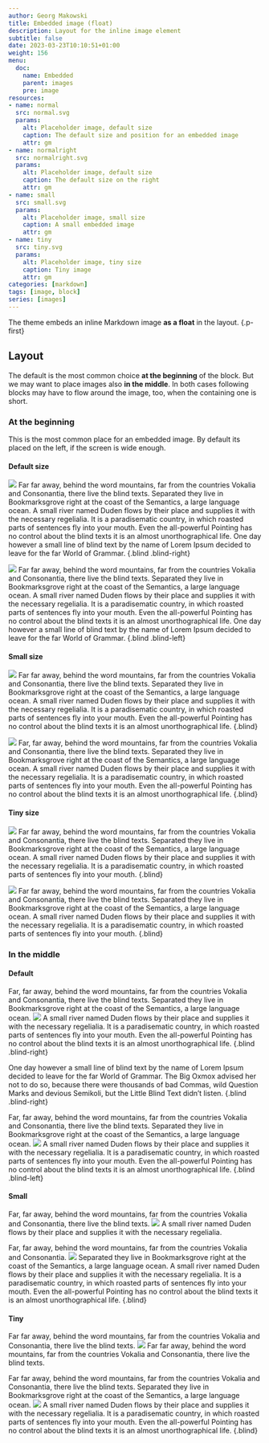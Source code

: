 ```yaml
---
author: Georg Makowski
title: Embedded image (float)
description: Layout for the inline image element
subtitle: false
date: 2023-03-23T10:10:51+01:00 
weight: 156
menu:
  doc:
    name: Embedded
    parent: images
    pre: image
resources:
- name: normal
  src: normal.svg
  params:
    alt: Placeholder image, default size
    caption: The default size and position for an embedded image
    attr: gm
- name: normalright
  src: normalright.svg
  params:
    alt: Placeholder image, default size
    caption: The default size on the right
    attr: gm
- name: small
  src: small.svg
  params:
    alt: Placeholder image, small size
    caption: A small embedded image
    attr: gm
- name: tiny
  src: tiny.svg
  params:
    alt: Placeholder image, tiny size
    caption: Tiny image
    attr: gm
categories: [markdown]
tags: [image, block]
series: [images]
---
```


The theme embeds an inline Markdown image  **as a float** in the layout.
{.p-first}
<!--more-->

## Layout

The default is the most common choice **at the beginning** of the block. But we may want to place images also **in the middle**. In both cases following blocks may have to flow around the image, too, when the containing one is short.

### At the beginning

This is the most common place for an embedded image. By default its placed on the left, if the screen is wide enough.

#### Default size

![](normal) Far far away, behind the word mountains, far from the countries Vokalia and Consonantia, there live the blind texts. Separated they live in Bookmarksgrove right at the coast of the Semantics, a large language ocean. A small river named Duden flows by their place and supplies it with the necessary regelialia. It is a paradisematic country, in which roasted parts of sentences fly into your mouth. Even the all-powerful Pointing has no control about the blind texts it is an almost unorthographical life. One day however a small line of blind text by the name of Lorem Ipsum decided to leave for the far World of Grammar.
{.blind .blind-right}

![](normalright?posh=right) Far far away, behind the word mountains, far from the countries Vokalia and Consonantia, there live the blind texts. Separated they live in Bookmarksgrove right at the coast of the Semantics, a large language ocean. A small river named Duden flows by their place and supplies it with the necessary regelialia. It is a paradisematic country, in which roasted parts of sentences fly into your mouth. Even the all-powerful Pointing has no control about the blind texts it is an almost unorthographical life. One day however a small line of blind text by the name of Lorem Ipsum decided to leave for the far World of Grammar.
{.blind .blind-left}

#### Small size

![](small?size=small) Far far away, behind the word mountains, far from the countries Vokalia and Consonantia, there live the blind texts. Separated they live in Bookmarksgrove right at the coast of the Semantics, a large language ocean. A small river named Duden flows by their place and supplies it with the necessary regelialia. It is a paradisematic country, in which roasted parts of sentences fly into your mouth. Even the all-powerful Pointing has no control about the blind texts it is an almost unorthographical life.
{.blind}

![](small?posh=right&size=small) Far, far away, behind the word mountains, far from the countries Vokalia and Consonantia, there live the blind texts. Separated they live in Bookmarksgrove right at the coast of the Semantics, a large language ocean. A small river named Duden flows by their place and supplies it with the necessary regelialia. It is a paradisematic country, in which roasted parts of sentences fly into your mouth. Even the all-powerful Pointing has no control about the blind texts it is an almost unorthographical life.
{.blind}

#### Tiny size

![](tiny?s=tiny) Far far away, behind the word mountains, far from the countries Vokalia and Consonantia, there live the blind texts. Separated they live in Bookmarksgrove right at the coast of the Semantics, a large language ocean. A small river named Duden flows by their place and supplies it with the necessary regelialia. It is a paradisematic country, in which roasted parts of sentences fly into your mouth.
{.blind}

![](tiny?s=tiny&ph=right) Far far away, behind the word mountains, far from the countries Vokalia and Consonantia, there live the blind texts. Separated they live in Bookmarksgrove right at the coast of the Semantics, a large language ocean. A small river named Duden flows by their place and supplies it with the necessary regelialia. It is a paradisematic country, in which roasted parts of sentences fly into your mouth.
{.blind}

### In the middle

#### Default

Far, far away, behind the word mountains, far from the countries Vokalia and Consonantia, there live the blind texts. Separated they live in Bookmarksgrove right at the coast of the Semantics, a large language ocean. ![](normal?pv=middle) A small river named Duden flows by their place and supplies it with the necessary regelialia. It is a paradisematic country, in which roasted parts of sentences fly into your mouth. Even the all-powerful Pointing has no control about the blind texts it is an almost unorthographical life.
{.blind .blind-right}

One day however a small line of blind text by the name of Lorem Ipsum decided to leave for the far World of Grammar. The Big Oxmox advised her not to do so, because there were thousands of bad Commas, wild Question Marks and devious Semikoli, but the Little Blind Text didn’t listen.
{.blind .blind-right}

Far, far away, behind the word mountains, far from the countries Vokalia and Consonantia, there live the blind texts. Separated they live in Bookmarksgrove right at the coast of the Semantics, a large language ocean. ![](normal?ph=right&pv=middle) A small river named Duden flows by their place and supplies it with the necessary regelialia. It is a paradisematic country, in which roasted parts of sentences fly into your mouth. Even the all-powerful Pointing has no control about the blind texts it is an almost unorthographical life.
{.blind .blind-left}

#### Small

Far, far away, behind the word mountains, far from the countries Vokalia and Consonantia, there live the blind texts. ![](small?s=small&pv=middle) A small river named Duden flows by their place and supplies it with the necessary regelialia.

 Far, far away, behind the word mountains, far from the countries Vokalia and Consonantia. ![](small?ph=right&pv=middle&s=small) Separated they live in Bookmarksgrove right at the coast of the Semantics, a large language ocean. A small river named Duden flows by their place and supplies it with the necessary regelialia. It is a paradisematic country, in which roasted parts of sentences fly into your mouth. Even the all-powerful Pointing has no control about the blind texts it is an almost unorthographical life.
{.blind}

#### Tiny

Far far away, behind the word mountains, far from the countries Vokalia and Consonantia, there live the blind texts. ![](tiny?pv=middle&s=tiny) Far far away, behind the word mountains, far from the countries Vokalia and Consonantia, there live the blind texts.

Far far away, behind the word mountains, far from the countries Vokalia and Consonantia, there live the blind texts. Separated they live in Bookmarksgrove right at the coast of the Semantics, a large language ocean. ![](tiny?ph=right&pv=middle&s=tiny) A small river named Duden flows by their place and supplies it with the necessary regelialia. It is a paradisematic country, in which roasted parts of sentences fly into your mouth. Even the all-powerful Pointing has no control about the blind texts it is an almost unorthographical life.
{.blind}

